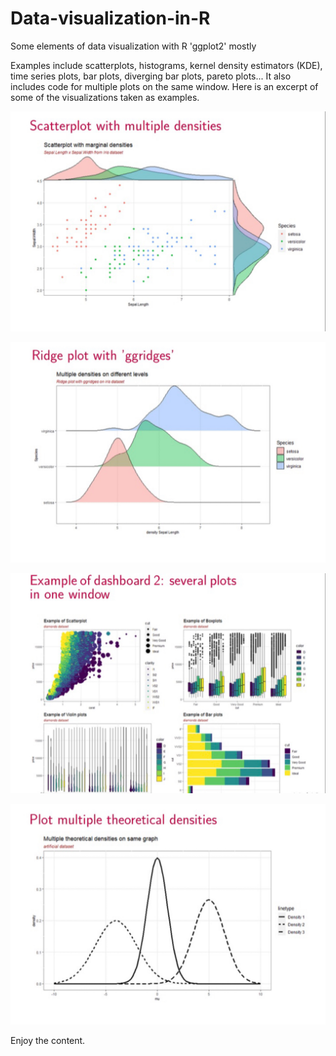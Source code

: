# Data-visualization-in-R
Some elements of data visualization with R 'ggplot2' mostly

Examples include scatterplots, histograms, kernel density estimators (KDE), time series plots, bar plots, diverging bar plots, pareto plots...
It also includes code for multiple plots on the same window. Here is an excerpt of some of the visualizations taken as examples.


![viz1](/assets/viz1.JPG)

![viz2](/assets/viz2.JPG)

![viz3](/assets/viz3.JPG)

![viz4](/assets/viz4.JPG)

Enjoy the content.

